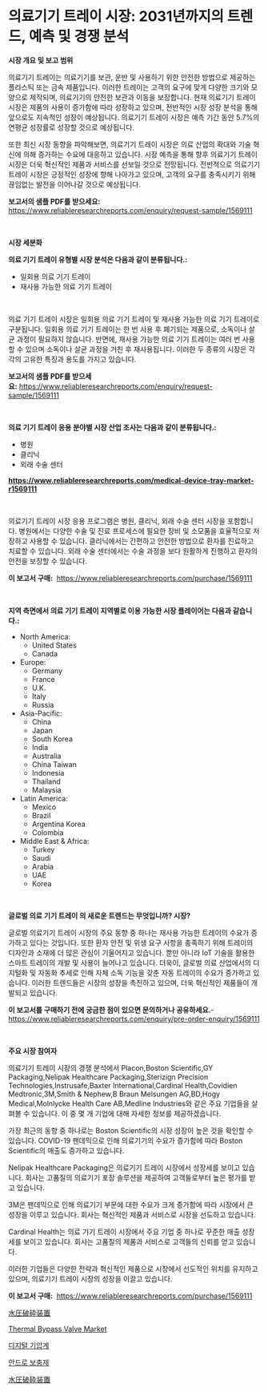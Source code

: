 <p><h1>의료기기 트레이 시장: 2031년까지의 트렌드, 예측 및 경쟁 분석</h1></p><p><strong>시장 개요 및 보고 범위</strong></p>
<p><p>의료기기 트레이는 의료기기를 보관, 운반 및 사용하기 위한 안전한 방법으로 제공하는 플라스틱 또는 금속 제품입니다. 이러한 트레이는 고객의 요구에 맞게 다양한 크기와 모양으로 제작되며, 의료기기의 안전한 보관과 이동을 보장합니다. 현재 의료기기 트레이 시장은 제품의 사용이 증가함에 따라 성장하고 있으며, 전반적인 시장 성장 분석을 통해 앞으로도 지속적인 성장이 예상됩니다. 의료기기 트레이 시장은 예측 기간 동안 5.7%의 연평균 성장률로 성장할 것으로 예상됩니다. </p><p>또한 최신 시장 동향을 파악해보면, 의료기기 트레이 시장은 의료 산업의 확대와 기술 혁신에 의해 증가하는 수요에 대응하고 있습니다. 시장 예측을 통해 향후 의료기기 트레이 시장은 더욱 혁신적인 제품과 서비스를 선보일 것으로 전망됩니다. 전반적으로 의료기기 트레이 시장은 긍정적인 성장에 향해 나아가고 있으며, 고객의 요구를 충족시키기 위해 끊임없는 발전을 이어나갈 것으로 예상됩니다.</p></p>
<p><strong>보고서의 샘플 PDF를 받으세요:</strong> <a href="https://www.reliableresearchreports.com/enquiry/request-sample/1569111">https://www.reliableresearchreports.com/enquiry/request-sample/1569111</a></p>
<p>&nbsp;</p>
<p><strong>시장 세분화</strong></p>
<p><strong>의료 기기 트레이 유형별 시장 분석은 다음과 같이 분류됩니다.:</strong></p>
<p><ul><li>일회용 의료 기기 트레이</li><li>재사용 가능한 의료 기기 트레이</li></ul></p>
<p>&nbsp;</p>
<p><p>의료 기기 트레이 시장은 일회용 의료 기기 트레이 및 재사용 가능한 의료 기기 트레이로 구분됩니다. 일회용 의료 기기 트레이는 한 번 사용 후 폐기되는 제품으로, 소독이나 살균 과정이 필요하지 않습니다. 반면에, 재사용 가능한 의료 기기 트레이는 여러 번 사용할 수 있으며 소독이나 살균 과정을 거친 후 재사용됩니다. 이러한 두 종류의 시장은 각각의 고유한 특징과 용도를 가지고 있습니다.</p></p>
<p><strong>보고서의 샘플 PDF를 받으세요:</strong>&nbsp;<a href="https://www.reliableresearchreports.com/enquiry/request-sample/1569111">https://www.reliableresearchreports.com/enquiry/request-sample/1569111</a></p>
<p>&nbsp;</p>
<p><strong> 의료 기기 트레이 응용 분야별 시장 산업 조사는 다음과 같이 분류됩니다.:</strong></p>
<p><ul><li>병원</li><li>클리닉</li><li>외래 수술 센터</li></ul></p>
<p><strong><a href="https://www.reliableresearchreports.com/medical-device-tray-market-r1569111">https://www.reliableresearchreports.com/medical-device-tray-market-r1569111</a></strong></p>
<p>&nbsp;</p>
<p><p>의료기기 트레이 시장 응용 프로그램은 병원, 클리닉, 외래 수술 센터 시장을 포함합니다. 병원에서는 다양한 수술 및 진료 프로세스에 필요한 장비 및 소모품을 효율적으로 저장하고 사용할 수 있습니다. 클리닉에서는 간편하고 안전한 방법으로 환자를 진료하고 치료할 수 있습니다. 외래 수술 센터에서는 수술 과정을 보다 원활하게 진행하고 환자의 안전을 보장할 수 있습니다.</p></p>
<p><strong>이 보고서 구매:</strong>&nbsp; <a href="https://www.reliableresearchreports.com/purchase/1569111">https://www.reliableresearchreports.com/purchase/1569111</a></p>
<p>&nbsp;</p>
<p><strong>지역 측면에서 의료 기기 트레이 지역별로 이용 가능한 시장 플레이어는 다음과 같습니다.:</strong></p>
<p><ul>
    <li>
        North America:
        <ul>
            <li>United States</li>
            <li>Canada</li>
        </ul>
    </li>
    <li>
        Europe:
        <ul>
            <li>Germany</li>
            <li>France</li>
            <li>U.K.</li>
            <li>Italy</li>
            <li>Russia</li>
        </ul>
    </li>
    <li>
        Asia-Pacific:
        <ul>
            <li>China</li>
            <li>Japan</li>
            <li>South Korea</li>
            <li>India</li>
            <li>Australia</li>
            <li>China Taiwan</li>
            <li>Indonesia</li>
            <li>Thailand</li>
            <li>Malaysia</li>
        </ul>
    </li>
    <li>
        Latin America:
        <ul>
            <li>Mexico</li>
            <li>Brazil</li>
            <li>Argentina Korea</li>
            <li>Colombia</li>
        </ul>
    </li>
    <li>
        Middle East & Africa:
        <ul>
            <li>Turkey</li>
            <li>Saudi</li>
            <li>Arabia</li>
            <li>UAE</li>
            <li>Korea</li>
        </ul>
    </li>
    </ul></p>
<p>&nbsp;</p>
<p><strong>글로벌 의료 기기 트레이 의 새로운 트렌드는 무엇입니까? 시장?</strong></p>
<p><p>글로벌 의료기기 트레이 시장의 주요 동향 중 하나는 재사용 가능한 트레이의 수요가 증가하고 있다는 것입니다. 또한 환자 안전 및 위생 요구 사항을 충족하기 위해 트레이의 디자인과 소재에 더 많은 관심이 기울어지고 있습니다. 뿐만 아니라 IoT 기술을 활용한 스마트 트레이의 개발 및 사용이 늘어나고 있습니다. 더욱이, 글로벌 의료 산업에서의 디지털화 및 자동화 추세로 인해 자체 소독 기능을 갖춘 자동 트레이의 수요가 증가하고 있습니다. 이러한 트렌드들은 시장의 성장을 촉진하고 있으며, 더욱 혁신적인 제품들이 개발되고 있습니다.</p></p>
<p><strong>이 보고서를 구매하기 전에 궁금한 점이 있으면 문의하거나 공유하세요.</strong>- <a href="https://www.reliableresearchreports.com/enquiry/pre-order-enquiry/1569111">https://www.reliableresearchreports.com/enquiry/pre-order-enquiry/1569111</a></p>
<p>&nbsp;</p>
<p><strong>주요 시장 참여자</strong></p>
<p><p>의료기기 트레이 시장의 경쟁 분석에서 Placon,Boston Scientific,GY Packaging,Nelipak Healthcare Packaging,Sterizign Precision Technologies,Instrusafe,Baxter International,Cardinal Health,Covidien Medtronic,3M,Smith & Nephew,B Braun Melsungen AG,BD,Hogy Medical,Molnlycke Health Care AB,Medline Industries와 같은 주요 기업들을 살펴볼 수 있습니다. 이 중 몇 개 기업에 대해 자세한 정보를 제공하겠습니다.</p><p>가장 최근의 동향 중 하나로는 Boston Scientific의 시장 성장이 높은 것을 확인할 수 있습니다. COVID-19 팬데믹으로 인해 의료기기의 수요가 증가함에 따라 Boston Scientific의 매출도 증가하고 있습니다. </p><p>Nelipak Healthcare Packaging은 의료기기 트레이 시장에서 성장세를 보이고 있습니다. 회사는 고품질의 의료기기 포장 솔루션을 제공하여 고객들로부터 높은 평가를 받고 있습니다.</p><p>3M은 팬데믹으로 인해 의료기기 부문에 대한 수요가 크게 증가함에 따라 시장에서 큰 성장을 이루고 있습니다. 회사는 혁신적인 제품과 서비스로 시장을 선도하고 있습니다.</p><p>Cardinal Health는 의료 기기 트레이 시장에서 주요 기업 중 하나로 꾸준한 매출 성장세를 보이고 있습니다. 회사는 고품질의 제품과 서비스로 고객들의 신뢰를 얻고 있습니다.</p><p>이러한 기업들은 다양한 전략과 혁신적인 제품으로 시장에서 선도적인 위치를 유지하고 있으며, 의료기기 트레이 시장의 성장을 이끌고 있습니다.</p></p>
<p><strong>이 보고서 구매:</strong>&nbsp;&nbsp;<a href="https://www.reliableresearchreports.com/purchase/1569111">https://www.reliableresearchreports.com/purchase/1569111</a></p>
<p><p><a href="https://github.com/luffiazaza/Market-Research-Report-List-1/blob/main/401622030236.md">水圧破砕装置</a></p><p><a href="https://github.com/gulaimolin/Market-Research-Report-List-4/blob/main/thermal-bypass-valve-market.md">Thermal Bypass Valve Market</a></p><p><a href="https://github.com/Madalyell456456/Market-Research-Report-List-1/blob/main/258099027858.md">디지털 기압계</a></p><p><a href="https://github.com/vs019sa3m8x/Market-Research-Report-List-1/blob/main/715400727857.md">안드로 보충제</a></p><p><a href="https://github.com/avbqbctihcbe2/Market-Research-Report-List-1/blob/main/404286030235.md">水圧破砕装置</a></p></p>